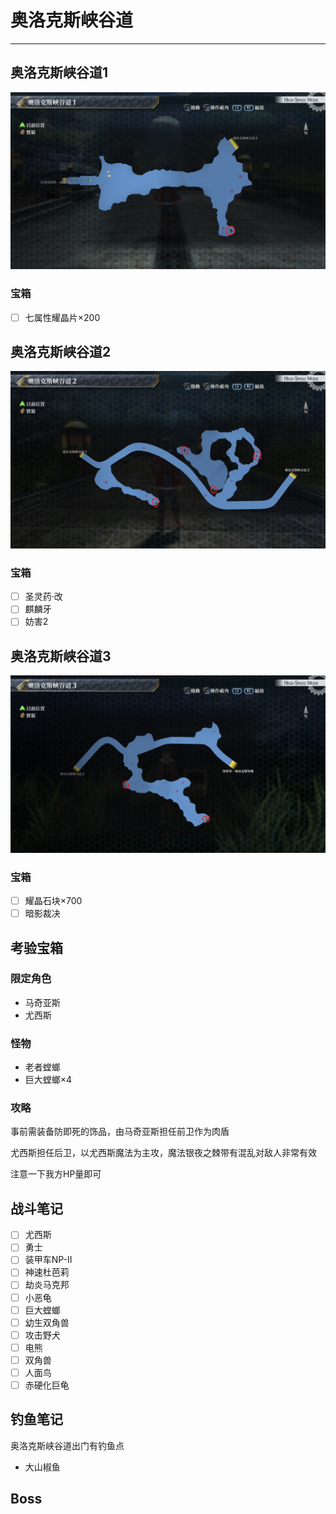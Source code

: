 # 奥洛克斯峡谷道

---

## 奥洛克斯峡谷道1

![奥洛克斯峡谷道1](../images/map_奥洛克斯峡谷道1.jpg)

### 宝箱

- [ ]  七属性耀晶片×200

## 奥洛克斯峡谷道2

![奥洛克斯峡谷道2](../images/map_奥洛克斯峡谷道2.jpg)

### 宝箱

- [ ]  圣灵药·改
- [ ]  麒麟牙
- [ ]  妨害2

## 奥洛克斯峡谷道3

![奥洛克斯峡谷道3](../images/map_奥洛克斯峡谷道3.jpg)

### 宝箱

- [ ]  耀晶石块×700
- [ ]  暗影裁决

## 考验宝箱

### 限定角色

- 马奇亚斯
- 尤西斯

### 怪物

- 老者螳螂
- 巨大螳螂×4

### 攻略

事前需装备防即死的饰品，由马奇亚斯担任前卫作为肉盾

尤西斯担任后卫，以尤西斯魔法为主攻，魔法银夜之棘带有混乱对敌人非常有效

注意一下我方HP量即可

## 战斗笔记

- [ ] 尤西斯
- [ ] 勇士
- [ ] 装甲车NP-II
- [ ] 神速杜芭莉
- [ ] 劫炎马克邦
- [ ] 小恶龟
- [ ] 巨大螳螂
- [ ] 幼生双角兽
- [ ] 攻击野犬
- [ ] 电熊
- [ ] 双角兽
- [ ] 人面鸟
- [ ] 赤硬化巨龟

## 钓鱼笔记

奥洛克斯峡谷道出门有钓鱼点

- 大山椒鱼

## Boss